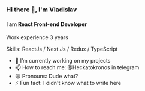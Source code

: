 ### Hi there 👋, I'm Vladislav
#### I am React Front-end Developer
Work experience 3 years

Skills: ReactJs / Next.Js / Redux / TypeScript

- 🔭 I’m currently working on my projects 
- 📫 How to reach me: @Heckatokronos in telegram 
- 😄 Pronouns: Dude what? 
- ⚡ Fun fact: I didn't know what to write here 
